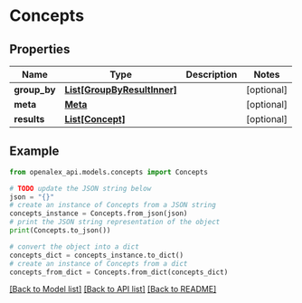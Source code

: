 # Concepts


## Properties

Name | Type | Description | Notes
------------ | ------------- | ------------- | -------------
**group_by** | [**List[GroupByResultInner]**](GroupByResultInner.md) |  | [optional] 
**meta** | [**Meta**](Meta.md) |  | [optional] 
**results** | [**List[Concept]**](Concept.md) |  | [optional] 

## Example

```python
from openalex_api.models.concepts import Concepts

# TODO update the JSON string below
json = "{}"
# create an instance of Concepts from a JSON string
concepts_instance = Concepts.from_json(json)
# print the JSON string representation of the object
print(Concepts.to_json())

# convert the object into a dict
concepts_dict = concepts_instance.to_dict()
# create an instance of Concepts from a dict
concepts_from_dict = Concepts.from_dict(concepts_dict)
```
[[Back to Model list]](../README.md#documentation-for-models) [[Back to API list]](../README.md#documentation-for-api-endpoints) [[Back to README]](../README.md)



